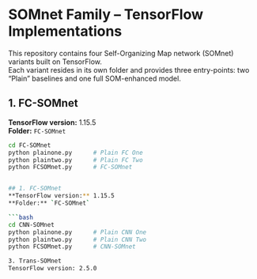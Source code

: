 # SOMnet Family – TensorFlow Implementations

This repository contains four Self-Organizing Map network (SOMnet) variants built on TensorFlow.  
Each variant resides in its own folder and provides three entry-points: two “Plain” baselines and one full SOM-enhanced model.

## 1. FC-SOMnet  
**TensorFlow version:** 1.15.5  
**Folder:** `FC-SOMnet`

```bash
cd FC-SOMnet
python plainone.py      # Plain FC One
python plaintwo.py      # Plain FC Two
python FCSOMnet.py      # FC-SOMnet


## 1. FC-SOMnet  
**TensorFlow version:** 1.15.5  
**Folder:** `FC-SOMnet`

```bash
cd CNN-SOMnet
python plainone.py      # Plain CNN One
python plaintwo.py      # Plain CNN Two
python FCSOMnet.py      # CNN-SOMnet

3. Trans-SOMnet
TensorFlow version: 2.5.0
